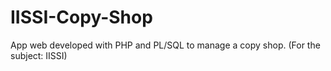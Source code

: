 # IISSI-Copy-Shop
App web developed with PHP and PL/SQL to manage a copy shop. (For the subject: IISSI)
